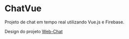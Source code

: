 # ChatVue

Projeto de chat em tempo real utilizando Vue.js e Firebase.

Design do projeto [Web-Chat](https://dribbble.com/shots/21097468-Web-Chat-UI)
